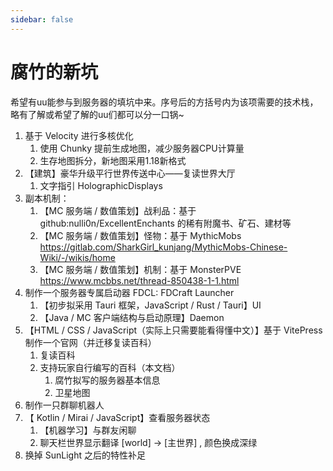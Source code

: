 ```yaml
---
sidebar: false
---
```

# 腐竹的新坑

希望有uu能参与到服务器的填坑中来。序号后的方括号内为该项需要的技术栈，略有了解或希望了解的uu们都可以分一口锅~

1. 基于 Velocity 进行多核优化
   1. 使用 Chunky 提前生成地图，减少服务器CPU计算量
   2. 生存地图拆分，新地图采用1.18新格式
2. 【建筑】豪华升级平行世界传送中心——复读世界大厅
   1. 文字指引 HolographicDisplays
3. 副本机制：
   1. 【MC 服务端 / 数值策划】战利品：基于 github:nulli0n/ExcellentEnchants 的稀有附魔书、矿石、建材等
   2. 【MC 服务端 / 数值策划】怪物：基于 MythicMobs <https://gitlab.com/SharkGirl_kunjang/MythicMobs-Chinese-Wiki/-/wikis/home>
   3. 【MC 服务端 / 数值策划】机制：基于 MonsterPVE <https://www.mcbbs.net/thread-850438-1-1.html>
4. 制作一个服务器专属启动器 FDCL: FDCraft Launcher
   1. 【初步拟采用 Tauri 框架，JavaScript / Rust / Tauri】UI
   2. 【Java / MC 客户端结构与启动原理】Daemon
5. 【HTML / CSS / JavaScript（实际上只需要能看得懂中文）】基于 VitePress 制作一个官网（并迁移复读百科）
   1. 复读百科
   2. 支持玩家自行编写的百科（本文档）
      1. 腐竹拟写的服务器基本信息
      2. 卫星地图
6. 制作一只群聊机器人
7. 【 Kotlin / Mirai / JavaScript】查看服务器状态
   1. 【机器学习】与群友闲聊
   2. 聊天栏世界显示翻译 [world] → [主世界] , 颜色换成深绿
8. 换掉 SunLight 之后的特性补足
